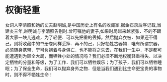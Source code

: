 # 权衡轻重
女词人李清照和她的丈夫赵明诚,是中国历史上有名的收藏家.据金石录后序记载,当建炎三年,赵明诚与李清照告别时.曾叮嘱他的妻子,如果时局越来越紧张．不的不跟着大家一块儿逃难，为了轻便．可以先把重的丢掉，然后抛弃衣被．如果还不得己，则将收藏中的书册卷同样丢掉．再不的己，只好牺牲古器物．唯有所谓宗器，必须随身携带．宁可负抱着与身俱亡．也不能将之失去，在我们一生中．不是都可能遭遇到为顾全大局，而牺牲小处的情况吗？我们必须不断地权衡轻重得失．以决定牺牲的分量和等级，为了工作．我们可以牺牲娱乐；为了孩子，我们可以牺牲睡眠；为了保全生命，我们可以抛弃身外之物．但是当我们遇到比生命更宝贵的事物时，则不得不牺牲生命！
 